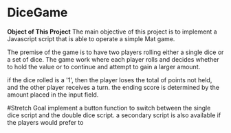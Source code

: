 # DiceGame

**Object of This Project**
The main objective of this project is to implement a Javascript script that is able to operate a simple Mat game.

The premise of the game is to have two players rolling either a single dice or a set of dice. The game work where each player rolls and decides whether to hold the value or to continue and attempt to gain a larger amount.

if the dice rolled is a '1', then the player loses the total of points not held, and the other player receives a turn. the ending score is determined by the amount placed in the input field.

#Stretch Goal
implement a button function to switch between the single dice script and the double dice script.
a secondary script is also available if the players would prefer to
